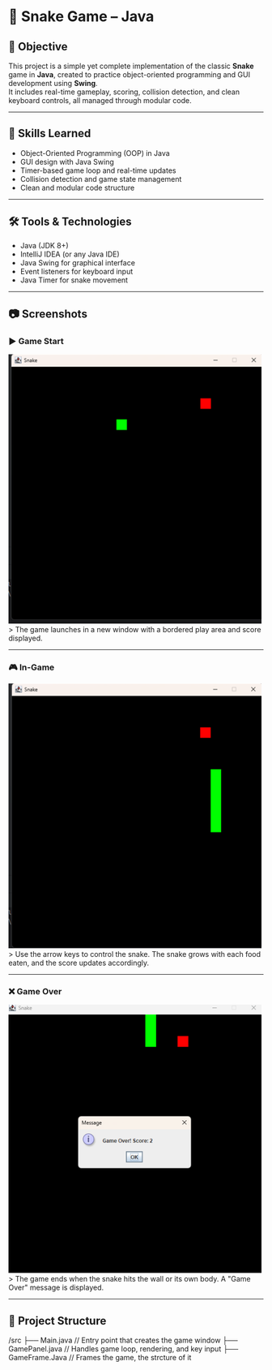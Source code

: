# 🐍 Snake Game – Java

## 🎯 Objective

This project is a simple yet complete implementation of the classic **Snake** game in **Java**, created to practice object-oriented programming and GUI development using **Swing**.  
It includes real-time gameplay, scoring, collision detection, and clean keyboard controls, all managed through modular code.

---

## 🧠 Skills Learned

- Object-Oriented Programming (OOP) in Java  
- GUI design with Java Swing  
- Timer-based game loop and real-time updates  
- Collision detection and game state management  
- Clean and modular code structure

---

## 🛠️ Tools & Technologies

- Java (JDK 8+)  
- IntelliJ IDEA (or any Java IDE)  
- Java Swing for graphical interface  
- Event listeners for keyboard input  
- Java Timer for snake movement

---

## 📷 Screenshots

### ▶️ Game Start  
<img src="start game.png" alt="in game Screenshot" width="500">
> The game launches in a new window with a bordered play area and score displayed.

---

### 🎮 In-Game  
<img src="in game.png" alt="in game Screenshot" width="500">
> Use the arrow keys to control the snake. The snake grows with each food eaten, and the score updates accordingly.

---

### ❌ Game Over  
<img src="snake game.png" alt="Snake Game Screenshot" width="500">
> The game ends when the snake hits the wall or its own body. A "Game Over" message is displayed.

---

## 📂 Project Structure
/src
 ├── Main.java         // Entry point that creates the game window
 ├── GamePanel.java    // Handles game loop, rendering, and key input
 ├── GameFrame.Java    // Frames the game, the strcture of it


